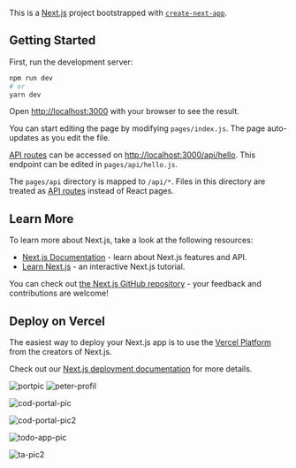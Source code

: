 

This is a [Next.js](https://nextjs.org/) project bootstrapped with [`create-next-app`](https://github.com/vercel/next.js/tree/canary/packages/create-next-app).

## Getting Started

First, run the development server:

```bash
npm run dev
# or
yarn dev
```

Open [http://localhost:3000](http://localhost:3000) with your browser to see the result.

You can start editing the page by modifying `pages/index.js`. The page auto-updates as you edit the file.

[API routes](https://nextjs.org/docs/api-routes/introduction) can be accessed on [http://localhost:3000/api/hello](http://localhost:3000/api/hello). This endpoint can be edited in `pages/api/hello.js`.

The `pages/api` directory is mapped to `/api/*`. Files in this directory are treated as [API routes](https://nextjs.org/docs/api-routes/introduction) instead of React pages.

## Learn More

To learn more about Next.js, take a look at the following resources:

- [Next.js Documentation](https://nextjs.org/docs) - learn about Next.js features and API.
- [Learn Next.js](https://nextjs.org/learn) - an interactive Next.js tutorial.

You can check out [the Next.js GitHub repository](https://github.com/vercel/next.js/) - your feedback and contributions are welcome!

## Deploy on Vercel

The easiest way to deploy your Next.js app is to use the [Vercel Platform](https://vercel.com/new?utm_medium=default-template&filter=next.js&utm_source=create-next-app&utm_campaign=create-next-app-readme) from the creators of Next.js.

Check out our [Next.js deployment documentation](https://nextjs.org/docs/deployment) for more details.

![portpic](https://user-images.githubusercontent.com/17027312/119741154-7226b800-be85-11eb-9c4e-5b6d74566523.png)
![peter-profil](https://user-images.githubusercontent.com/17027312/119741414-efeac380-be85-11eb-9b6c-f86b7d6e8179.png)

![cod-portal-pic](https://user-images.githubusercontent.com/17027312/119871844-26c2e700-bf23-11eb-9dd1-b64046330740.png)

![cod-portal-pic2](https://user-images.githubusercontent.com/17027312/119871913-35110300-bf23-11eb-8c03-ee6f91b567df.png)

![todo-app-pic](https://user-images.githubusercontent.com/17027312/119872676-06475c80-bf24-11eb-8bcb-d45cb2db380f.png)

![ta-pic2](https://user-images.githubusercontent.com/17027312/119873191-91285700-bf24-11eb-9ee5-72db243db28b.png)
